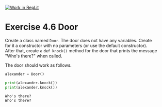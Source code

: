[![Work in Repl.it](https://classroom.github.com/assets/work-in-replit-14baed9a392b3a25080506f3b7b6d57f295ec2978f6f33ec97e36a161684cbe9.svg)](https://classroom.github.com/online_ide?assignment_repo_id=4833742&assignment_repo_type=AssignmentRepo)
# Exercise 4.6 Door

Create a class named `Door`. The door does not have any variables. Create for it a constructor with no parameters (or use the default constructor). After that, create a `def knock()` method for the door that prints the message "Who's there?" when called.

The door should work as follows.

```python
alexander = Door()

print(alexander.knock())
print(alexander.knock())
```

```plaintext
Who's there?
Who's there?
```
